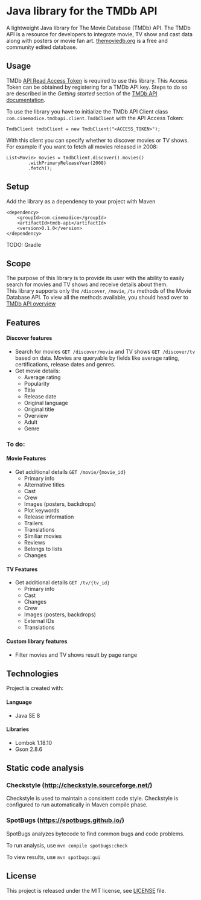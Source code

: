 # Java library for the TMDb API

A lightweight Java library for The Movie Database (TMDb) API. The TMDb API is a 
resource for developers to integrate movie, TV show and cast data along with 
posters or movie fan art. [themoviedb.org](https://www.themoviedb.org/) is a 
free and community edited database.

## Usage
TMDb [API Read Access Token](https://developers.themoviedb.org/4/getting-started/authorization) 
is required to use this library. This Access Token can be obtained by registering for 
a TMDb API key. Steps to do so are described in the *Getting started* section of the 
[TMDb API documentation](https://developers.themoviedb.org/3/getting-started/introduction).

To use the library you have to initialize the TMDb API Client class
`com.cinemadice.tmdbapi.client.TmdbClient` with the API Access Token:  

`TmdbClient tmdbClient = new TmdbClient("<ACCESS_TOKEN>");`  

With this client you can specify whether to discover movies or TV shows. 
For example if you want to fetch all movies released in 2008:  
```
List<Movie> movies = tmdbClient.discover().movies()
        .withPrimaryReleaseYear(2008)
        .fetch();
```

## Setup
Add the library as a dependency to your project with Maven  
```
<dependency>
    <groupId>com.cinemadice</groupId>
    <artifactId>tmdb-api</artifactId>
    <version>0.1.0</version>
</dependency>
```

TODO: Gradle

## Scope

The purpose of this library is to provide its user with the ability to easily 
search for movies and TV shows and receive details about them.   
This library supports only the `/discover`, `/movie`, `/tv` methods of the Movie 
Database API. To view all the methods available, you should head over to 
[TMDb API overview](https://www.themoviedb.org/documentation/api)

## Features

#### Discover features

* Search for movies `GET /discover/movie` and TV shows `GET /discover/tv` based 
on data. Movies are queryable by fields like average rating, certifications, 
release dates and genres.
* Get movie details:  
  * Average rating
  * Popularity
  * Title
  * Release date
  * Original language
  * Original title
  * Overview
  * Adult
  * Genre 

### To do:

#### Movie Features

* Get additional details `GET /movie/{movie_id}`
  * Primary info
  * Alternative titles
  * Cast
  * Crew
  * Images (posters, backdrops)
  * Plot keywords
  * Release information
  * Trailers
  * Translations
  * Similiar movies
  * Reviews
  * Belongs to lists
  * Changes

#### TV Features

* Get additional details `GET /tv/{tv_id}`
  * Primary info
  * Cast
  * Changes
  * Crew
  * Images (posters, backdrops)
  * External IDs
  * Translations
  
#### Custom library features

* Filter movies and TV shows result by page range

## Technologies

Project is created with:  

#### Language
  * Java SE 8
#### Libraries
  * Lombok 1.18.10
  * Gson 2.8.6

## Static code analysis

### Checkstyle (http://checkstyle.sourceforge.net/)
Checkstyle is used to maintain a consistent code style.
Checkstyle is configured to run automatically in Maven compile phase.

### SpotBugs (https://spotbugs.github.io/)
SpotBugs analyzes bytecode to find common bugs and code problems.  

To run analysis, use `mvn compile spotbugs:check`

To view results, use `mvn spotbugs:gui`

## License
This project is released under the MIT license, see [LICENSE](LICENSE) file.
